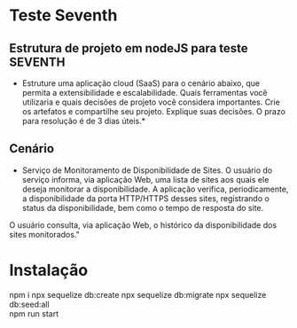 # Teste Seventh
## Estrutura de projeto em nodeJS para teste SEVENTH

   * Estruture uma aplicação cloud (SaaS) para o cenário abaixo, que permita a extensibilidade e escalabilidade. Quais ferramentas você utilizaria e quais decisões de projeto você considera importantes. Crie os artefatos e compartilhe seu projeto. Explique suas decisões. O prazo para resolução é de 3 dias úteis.*


## Cenário
* Serviço de Monitoramento de Disponibilidade de Sites. O usuário do serviço informa, via aplicação Web, uma lista de sites aos quais ele deseja monitorar a disponibilidade. A aplicação verifica, periodicamente, a disponibilidade da porta HTTP/HTTPS desses sites, registrando o status da disponibilidade, bem como o tempo de resposta do site.

O usuário consulta, via aplicação Web, o histórico da disponibilidade dos sites monitorados."



# Instalação
npm i
npx sequelize db:create
npx sequelize db:migrate
npx sequelize db:seed:all     
npm run start